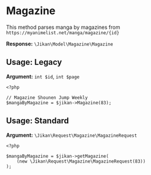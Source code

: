 # Magazine
This method parses manga by magazines from `https://myanimelist.net/manga/magazine/{id}`


**Response:** `\Jikan\Model\Magazine\Magazine`

## Usage: Legacy
**Argument:** `int $id`, `int $page`
```
<?php

// Magazine Shounen Jump Weekly
$mangaByMagazine = $jikan->Magazine(83);
```

## Usage: Standard
**Argument:** `\Jikan\Request\Magazine\MagazineRequest`
```
<?php

$mangaByMagazine = $jikan->getMagazine(
    (new \Jikan\Request\Magazine\MagazineRequest(83))
);
```

[^1]: Request: [\Jikan\Request\Magazine\MagazineRequest](/objects/request/magazine/magazine.md)
[^2]: Model: [\Jikan\Model\Magazine\Magazine](/objects/model/magazine/magazine.md)